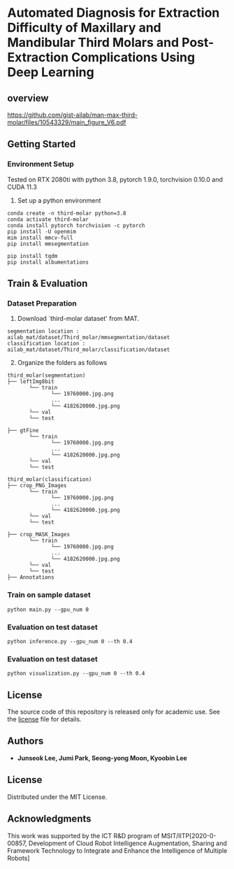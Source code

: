 # Automated Diagnosis for Extraction Difficulty of Maxillary and Mandibular Third Molars and Post-Extraction Complications Using Deep Learning

## overview

https://github.com/gist-ailab/man-max-third-molar/files/10543329/main_figure_V6.pdf

## Getting Started

### Environment Setup

Tested on RTX 2080ti with python 3.8, pytorch 1.9.0, torchvision 0.10.0 and CUDA 11.3


1. Set up a python environment
```
conda create -n third-molar python=3.8
conda activate third-molar
conda install pytorch torchvision -c pytorch
pip install -U openmim
mim install mmcv-full
pip install mmsegmentation

pip install tqdm
pip install albumentations
```

## Train & Evaluation

### Dataset Preparation
1. Download `third-molar dataset' from MAT.
```
segmentation location : ailab_mat/dataset/Third_molar/mmsegmentation/dataset
classification location : ailab_mat/dataset/Third_molar/classification/dataset
```

2. Organize the folders as follows
```
third_molar(segmentation)
├── leftImg8bit
       └── train
              └── 19760000.jpg.png
              ...
              └── 4182620000.jpg.png
       └── val
       └── test

├── gtFine
       └── train
              └── 19760000.jpg.png
              ...
              └── 4182620000.jpg.png
       └── val
       └── test

```
```
third_molar(classification)
├── crop_PNG_Images
       └── train
              └── 19760000.jpg.png
              ...
              └── 4182620000.jpg.png
       └── val
       └── test

├── crop_MASK_Images
       └── train
              └── 19760000.jpg.png
              ...
              └── 4182620000.jpg.png
       └── val
       └── test
├── Annotations
```
### Train on sample dataset
```
python main.py --gpu_num 0
```

### Evaluation on test dataset
```
python inference.py --gpu_num 0 --th 0.4
```

### Evaluation on test dataset
```
python visualization.py --gpu_num 0 --th 0.4
```

## License

The source code of this repository is released only for academic use. See the [license](./LICENSE.md) file for details.



## Authors
- **Junseok Lee, Jumi Park, Seong-yong Moon, Kyoobin Lee**

## License
Distributed under the MIT License.

## Acknowledgments
This work was supported by the ICT R&D program of MSIT/IITP[2020-0-00857, Development of Cloud Robot Intelligence Augmentation, Sharing and Framework Technology to Integrate and Enhance the Intelligence of Multiple Robots]
